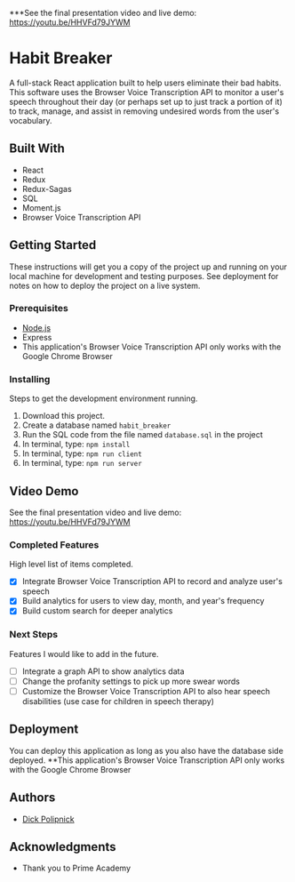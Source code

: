 

***See the final presentation video and live demo: https://youtu.be/HHVFd79JYWM

# Habit Breaker

A full-stack React application built to help users eliminate their bad habits. This software uses the Browser Voice Transcription API to monitor a user's speech throughout their day (or perhaps set up to just track a portion of it) to track, manage, and assist in removing undesired words from the user's vocabulary.

## Built With

- React
- Redux
- Redux-Sagas
- SQL
- Moment.js
- Browser Voice Transcription API

## Getting Started

These instructions will get you a copy of the project up and running on your local machine for development and testing purposes. See deployment for notes on how to deploy the project on a live system.

### Prerequisites

- [Node.js](https://nodejs.org/en/)
- Express
- This application's Browser Voice Transcription API only works with the Google Chrome Browser


### Installing

Steps to get the development environment running.

1. Download this project.
2. Create a database named `habit_breaker`
3. Run the SQL code from the file named `database.sql` in the project
4. In terminal, type: `npm install`
5. In terminal, type: `npm run client`
6. In terminal, type: `npm run server`

## Video Demo

See the final presentation video and live demo: https://youtu.be/HHVFd79JYWM


### Completed Features

High level list of items completed.

- [x] Integrate Browser Voice Transcription API to record and analyze user's speech
- [x] Build analytics for users to view day, month, and year's frequency
- [x] Build custom search for deeper analytics

### Next Steps

Features I would like to add in the future.

- [ ] Integrate a graph API to show analytics data
- [ ] Change the profanity settings to pick up more swear words
- [ ] Customize the Browser Voice Transcription API to also hear speech disabilities (use case for children in speech therapy)

## Deployment

You can deploy this application as long as you also have the database side deployed.
**This application's Browser Voice Transcription API only works with the Google Chrome Browser

## Authors

* [Dick Polipnick](https://onlinegrowthsystems.com)


## Acknowledgments

* Thank you to Prime Academy
